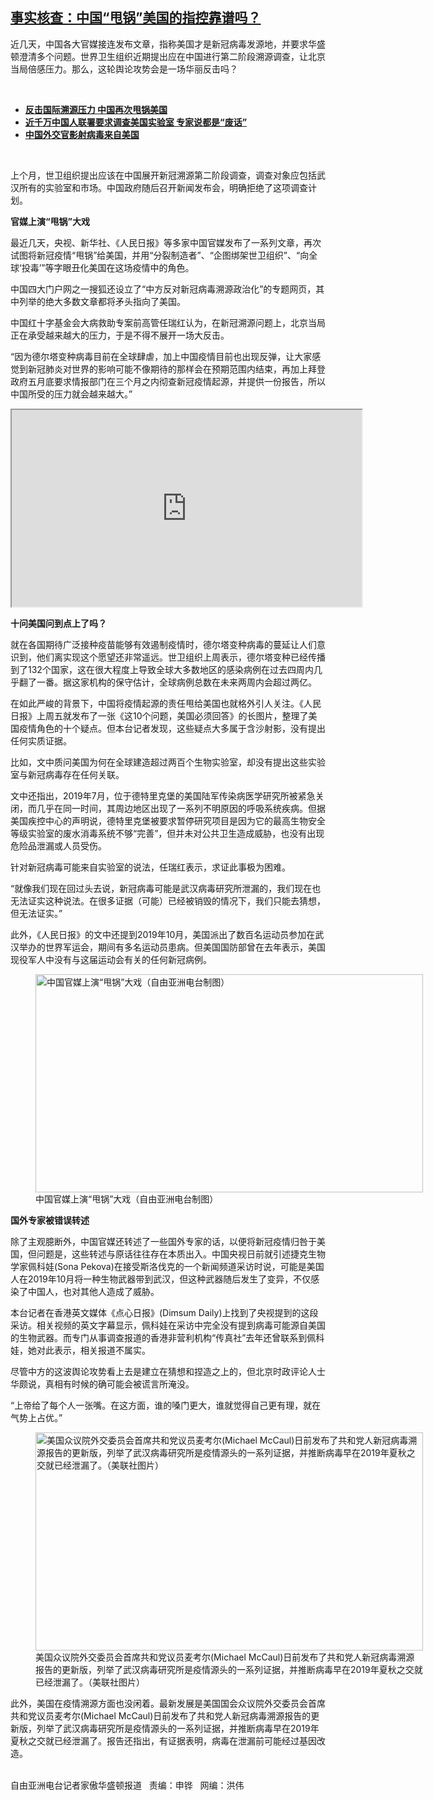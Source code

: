 <!--1627937283000-->
[事实核查：中国“甩锅”美国的指控靠谱吗？](https://www.rfa.org/mandarin/yataibaodao/huanjing/hc-08022021103033.html)
------

<p></p><p>近几天，中国各大官媒接连发布文章，指称美国才是新冠病毒发源地，并要求华盛顿澄清多个问题。世界卫生组织近期提出应在中国进行第二阶段溯源调查，让北京当局倍感压力。那么，这轮舆论攻势会是一场华丽反击吗？</p><p><br/></p><ul><li><a href="https://www.rfa.org/mandarin/yataibaodao/huanjing/rc-07302021140008.html"><strong>反击国际溯源压力 中国再次甩锅美国</strong></a></li><li><strong><a href="https://www.rfa.org/mandarin/yataibaodao/huanjing/wy-07222021111401.html">近千万中国人联署要求调查美国实验室 专家说都是“废话”</a></strong></li><li><strong><a href="https://www.rfa.org/mandarin/yataibaodao/renquanfazhi/hc-03132020170149.html">中国外交官影射病毒来自美国</a></strong></li></ul><p><br/></p><p>上个月，世卫组织提出应该在中国展开新冠溯源第二阶段调查，调查对象应包括武汉所有的实验室和市场。中国政府随后召开新闻发布会，明确拒绝了这项调查计划。</p><p><strong>官媒上演“甩锅”大戏</strong></p><p>最近几天，央视、新华社、《人民日报》等多家中国官媒发布了一系列文章，再次试图将新冠疫情“甩锅”给美国，并用“分裂制造者”、“企图绑架世卫组织”、“向全球‘投毒’”等字眼丑化美国在这场疫情中的角色。</p><p>中国四大门户网之一搜狐还设立了“中方反对新冠病毒溯源政治化”的专题网页，其中列举的绝大多数文章都将矛头指向了美国。</p><p>中国红十字基金会大病救助专案前高管任瑞红认为，在新冠溯源问题上，北京当局正在承受越来越大的压力，于是不得不展开一场大反击。</p><p>“因为德尔塔变种病毒目前在全球肆虐，加上中国疫情目前也出现反弹，让大家感觉到新冠肺炎对世界的影响可能不像期待的那样会在预期范围内结束，再加上拜登政府五月底要求情报部门在三个月之内彻查新冠疫情起源，并提供一份报告，所以中国所受的压力就会越来越大。”</p><p><iframe height="315" src="https://www.youtube.com/embed/qmL7okhbVzU" title="YouTube video player" width="560"></iframe></p><p><strong>十问美国问到点上了吗？</strong></p><p>就在各国期待广泛接种疫苗能够有效遏制疫情时，德尔塔变种病毒的蔓延让人们意识到，他们离实现这个愿望还非常遥远。世卫组织上周表示，德尔塔变种已经传播到了132个国家，这在很大程度上导致全球大多数地区的感染病例在过去四周内几乎翻了一番。据这家机构的保守估计，全球病例总数在未来两周内会超过两亿。</p><p>在如此严峻的背景下，中国将疫情起源的责任甩给美国也就格外引人关注。《人民日报》上周五就发布了一张《这10个问题，美国必须回答》的长图片，整理了美国疫情角色的十个疑点。但本台记者发现，这些疑点大多属于含沙射影，没有提出任何实质证据。</p><p>比如，文中质问美国为何在全球建造超过两百个生物实验室，却没有提出这些实验室与新冠病毒存在任何关联。</p><p>文中还指出，2019年7月，位于德特里克堡的美国陆军传染病医学研究所被紧急关闭，而几乎在同一时间，其周边地区出现了一系列不明原因的呼吸系统疾病。但据美国疾控中心的声明说，德特里克堡被要求暂停研究项目是因为它的最高生物安全等级实验室的废水消毒系统不够“完善”，但并未对公共卫生造成威胁，也没有出现危险品泄漏或人员受伤。</p><p>针对新冠病毒可能来自实验室的说法，任瑞红表示，求证此事极为困难。</p><p>“就像我们现在回过头去说，新冠病毒可能是武汉病毒研究所泄漏的，我们现在也无法证实这种说法。在很多证据（可能）已经被销毁的情况下，我们只能去猜想，但无法证实。”</p><p>此外，《人民日报》的文中还提到2019年10月，美国派出了数百名运动员参加在武汉举办的世界军运会，期间有多名运动员患病。但美国国防部曾在去年表示，美国现役军人中没有与这届运动会有关的任何新冠病例。</p><p><figure class="image-richtext image-inline captioned" style="width:620px;"><img alt="中国官媒上演“甩锅”大戏（自由亚洲电台制图）" height="349" src="https://www.rfa.org/mandarin/yataibaodao/huanjing/hc-08022021103033.html/hc0802b.jpg/@@images/ab99d8fc-d9de-47ff-9943-10a0f342ac97.jpeg" title="hc0802b.jpg" width="620"/><figcaption class="image-caption">中国官媒上演“甩锅”大戏（自由亚洲电台制图）</figcaption><small></small></figure></p><p><strong>国外专家被错误转述</strong></p><p>除了主观臆断外，中国官媒还转述了一些国外专家的话，以便将新冠疫情归咎于美国，但问题是，这些转述与原话往往存在本质出入。中国央视日前就引述捷克生物学家佩科娃(Sona Pekova)在接受斯洛伐克的一个新闻频道采访时说，可能是美国人在2019年10月将一种生物武器带到武汉，但这种武器随后发生了变异，不仅感染了中国人，也对其他人造成了威胁。</p><p>本台记者在香港英文媒体《点心日报》(Dimsum Daily)上找到了央视提到的这段采访。相关视频的英文字幕显示，佩科娃在采访中完全没有提到病毒可能源自美国的生物武器。而专门从事调查报道的香港非营利机构“传真社”去年还曾联系到佩科娃，她对此表示，相关报道不属实。</p><p>尽管中方的这波舆论攻势看上去是建立在猜想和捏造之上的，但北京时政评论人士华颇说，真相有时候的确可能会被谎言所淹没。</p><p>“上帝给了每个人一张嘴。在这方面，谁的嗓门更大，谁就觉得自己更有理，就在气势上占优。”</p><p><figure class="image-richtext image-inline captioned" style="width:620px;"><img alt="美国众议院外交委员会首席共和党议员麦考尔(Michael McCaul)日前发布了共和党人新冠病毒溯源报告的更新版，列举了武汉病毒研究所是疫情源头的一系列证据，并推断病毒早在2019年夏秋之交就已经泄漏了。（美联社图片）" height="349" src="https://www.rfa.org/mandarin/yataibaodao/huanjing/hc-08022021103033.html/hc0802a.jpg/@@images/8c863c54-1bd4-45fc-815b-5963e629c0c5.jpeg" title="hc0802a.jpg" width="620"/><figcaption class="image-caption">美国众议院外交委员会首席共和党议员麦考尔(Michael McCaul)日前发布了共和党人新冠病毒溯源报告的更新版，列举了武汉病毒研究所是疫情源头的一系列证据，并推断病毒早在2019年夏秋之交就已经泄漏了。（美联社图片）</figcaption><small></small></figure></p><p>此外，美国在疫情溯源方面也没闲着。最新发展是美国国会众议院外交委员会首席共和党议员麦考尔(Michael McCaul)日前发布了共和党人新冠病毒溯源报告的更新版，列举了武汉病毒研究所是疫情源头的一系列证据，并推断病毒早在2019年夏秋之交就已经泄漏了。报告还指出，有证据表明，病毒在泄漏前可能经过基因改造。</p><p><br/>自由亚洲电台记者家傲华盛顿报道   责编：申铧   网编：洪伟</p>
